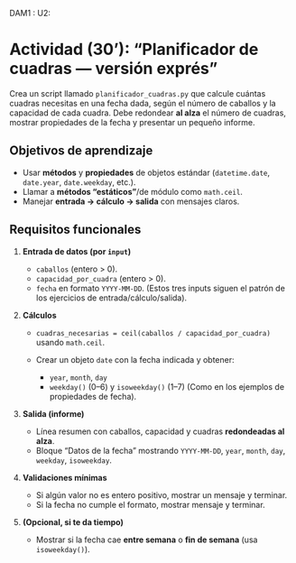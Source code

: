 DAM1 : U2:

# Actividad (30’): “Planificador de cuadras — versión exprés”

Crea un script llamado `planificador_cuadras.py` que calcule cuántas cuadras necesitas en una fecha dada, según el número de caballos y la capacidad de cada cuadra. Debe redondear **al alza** el número de cuadras, mostrar propiedades de la fecha y presentar un pequeño informe.

## Objetivos de aprendizaje

* Usar **métodos** y **propiedades** de objetos estándar (`datetime.date`, `date.year`, `date.weekday`, etc.). 
* Llamar a **métodos “estáticos”**/de módulo como `math.ceil`. 
* Manejar **entrada → cálculo → salida** con mensajes claros. 

## Requisitos funcionales

1. **Entrada de datos (por `input`)**

   * `caballos` (entero > 0).
   * `capacidad_por_cuadra` (entero > 0).
   * `fecha` en formato `YYYY-MM-DD`.
     (Estos tres inputs siguen el patrón de los ejercicios de entrada/cálculo/salida). 
2. **Cálculos**

   * `cuadras_necesarias = ceil(caballos / capacidad_por_cuadra)` usando `math.ceil`. 
   * Crear un objeto `date` con la fecha indicada y obtener:

     * `year`, `month`, `day`
     * `weekday()` (0–6) y `isoweekday()` (1–7)
       (Como en los ejemplos de propiedades de fecha). 
3. **Salida (informe)**

   * Línea resumen con caballos, capacidad y cuadras **redondeadas al alza**.
   * Bloque “Datos de la fecha” mostrando `YYYY-MM-DD`, `year`, `month`, `day`, `weekday`, `isoweekday`.
4. **Validaciones mínimas**

   * Si algún valor no es entero positivo, mostrar un mensaje y terminar.
   * Si la fecha no cumple el formato, mostrar mensaje y terminar.
5. **(Opcional, si te da tiempo)**

   * Mostrar si la fecha cae **entre semana** o **fin de semana** (usa `isoweekday()`).


